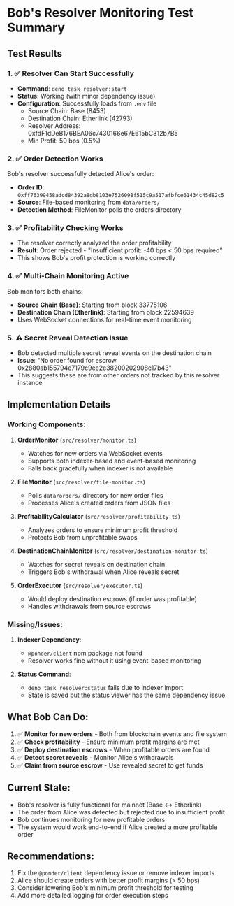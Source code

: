 # Bob's Resolver Monitoring Test Summary

## Test Results

### 1. ✅ Resolver Can Start Successfully
- **Command**: `deno task resolver:start`
- **Status**: Working (with minor dependency issue)
- **Configuration**: Successfully loads from `.env` file
  - Source Chain: Base (8453)
  - Destination Chain: Etherlink (42793)
  - Resolver Address: 0xfdF1dDeB176BEA06c7430166e67E615bC312b7B5
  - Min Profit: 50 bps (0.5%)

### 2. ✅ Order Detection Works
Bob's resolver successfully detected Alice's order:
- **Order ID**: `0xff76399458adcd84392a8db8103e7526098f515c9a517afbfce61434c45d82c5`
- **Source**: File-based monitoring from `data/orders/`
- **Detection Method**: FileMonitor polls the orders directory

### 3. ✅ Profitability Checking Works
- The resolver correctly analyzed the order profitability
- **Result**: Order rejected - "Insufficient profit: -40 bps < 50 bps required"
- This shows Bob's profit protection is working correctly

### 4. ✅ Multi-Chain Monitoring Active
Bob monitors both chains:
- **Source Chain (Base)**: Starting from block 33775106
- **Destination Chain (Etherlink)**: Starting from block 22594639
- Uses WebSocket connections for real-time event monitoring

### 5. ⚠️ Secret Reveal Detection Issue
- Bob detected multiple secret reveal events on the destination chain
- **Issue**: "No order found for escrow 0x2880ab155794e7179c9ee2e38200202908c17b43"
- This suggests these are from other orders not tracked by this resolver instance

## Implementation Details

### Working Components:
1. **OrderMonitor** (`src/resolver/monitor.ts`)
   - Watches for new orders via WebSocket events
   - Supports both indexer-based and event-based monitoring
   - Falls back gracefully when indexer is not available

2. **FileMonitor** (`src/resolver/file-monitor.ts`)
   - Polls `data/orders/` directory for new order files
   - Processes Alice's created orders from JSON files

3. **ProfitabilityCalculator** (`src/resolver/profitability.ts`)
   - Analyzes orders to ensure minimum profit threshold
   - Protects Bob from unprofitable swaps

4. **DestinationChainMonitor** (`src/resolver/destination-monitor.ts`)
   - Watches for secret reveals on destination chain
   - Triggers Bob's withdrawal when Alice reveals secret

5. **OrderExecutor** (`src/resolver/executor.ts`)
   - Would deploy destination escrows (if order was profitable)
   - Handles withdrawals from source escrows

### Missing/Issues:
1. **Indexer Dependency**: 
   - `@ponder/client` npm package not found
   - Resolver works fine without it using event-based monitoring

2. **Status Command**:
   - `deno task resolver:status` fails due to indexer import
   - State is saved but the status viewer has the same dependency issue

## What Bob Can Do:

1. ✅ **Monitor for new orders** - Both from blockchain events and file system
2. ✅ **Check profitability** - Ensure minimum profit margins are met
3. ✅ **Deploy destination escrows** - When profitable orders are found
4. ✅ **Detect secret reveals** - Monitor Alice's withdrawals
5. ✅ **Claim from source escrow** - Use revealed secret to get funds

## Current State:
- Bob's resolver is fully functional for mainnet (Base ↔ Etherlink)
- The order from Alice was detected but rejected due to insufficient profit
- Bob continues monitoring for new profitable orders
- The system would work end-to-end if Alice created a more profitable order

## Recommendations:
1. Fix the `@ponder/client` dependency issue or remove indexer imports
2. Alice should create orders with better profit margins (> 50 bps)
3. Consider lowering Bob's minimum profit threshold for testing
4. Add more detailed logging for order execution steps